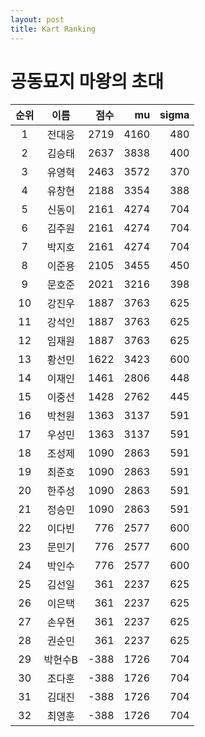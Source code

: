 ```yaml
---
layout: post
title: Kart Ranking
---
```


# 공동묘지 마왕의 초대

| 순위 | 이름 | 점수 | mu | sigma |
|:---:|:---:|---:|---:|---:|
| 1 | 전대웅 | 2719 | 4160 | 480 |
| 2 | 김승태 | 2637 | 3838 | 400 |
| 3 | 유영혁 | 2463 | 3572 | 370 |
| 4 | 유창현 | 2188 | 3354 | 388 |
| 5 | 신동이 | 2161 | 4274 | 704 |
| 6 | 김주원 | 2161 | 4274 | 704 |
| 7 | 박지호 | 2161 | 4274 | 704 |
| 8 | 이준용 | 2105 | 3455 | 450 |
| 9 | 문호준 | 2021 | 3216 | 398 |
| 10 | 강진우 | 1887 | 3763 | 625 |
| 11 | 강석인 | 1887 | 3763 | 625 |
| 12 | 임재원 | 1887 | 3763 | 625 |
| 13 | 황선민 | 1622 | 3423 | 600 |
| 14 | 이재인 | 1461 | 2806 | 448 |
| 15 | 이중선 | 1428 | 2762 | 445 |
| 16 | 박천원 | 1363 | 3137 | 591 |
| 17 | 우성민 | 1363 | 3137 | 591 |
| 18 | 조성제 | 1090 | 2863 | 591 |
| 19 | 최준호 | 1090 | 2863 | 591 |
| 20 | 한주성 | 1090 | 2863 | 591 |
| 21 | 정승민 | 1090 | 2863 | 591 |
| 22 | 이다빈 | 776 | 2577 | 600 |
| 23 | 문민기 | 776 | 2577 | 600 |
| 24 | 박인수 | 776 | 2577 | 600 |
| 25 | 김선일 | 361 | 2237 | 625 |
| 26 | 이은택 | 361 | 2237 | 625 |
| 27 | 손우현 | 361 | 2237 | 625 |
| 28 | 권순민 | 361 | 2237 | 625 |
| 29 | 박현수B | -388 | 1726 | 704 |
| 30 | 조다훈 | -388 | 1726 | 704 |
| 31 | 김대진 | -388 | 1726 | 704 |
| 32 | 최영훈 | -388 | 1726 | 704 |

